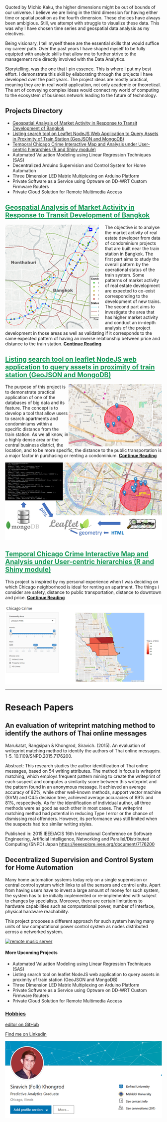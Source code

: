 

Quoted by Michio Kaku, the higher dimensions might be out of bounds of our universe. I believe we are living in the third dimension for having either time or spatial position as the fourth dimension. These choices have always been ambigious. Still, we attempt with struggle to visualize these data. This was why I have chosen time series and geospatial data analysis as my electives.

Being visionary, I tell myself these are the essential skills that would suffice my career path. Over the past years I have shaped myself to be fully equipted with analytic skills that allow me to further strive to the management role directly involved with the Data Analytics.

Storytelling, was the one that I pin essence. This is where I put my best effort. I demonstrate this skill by ellaborating through the projects I have developed over the past years. The project ideas are mostly practical, meaning they are in real world application, not only academic or theoretical. The art of conveying complex ideas would connect my world of computing to the ecosystem of business network leading to the future of technology.

## Projects Directory
* <a href='./geospatial-analysis.html'>Geospatial Analysis of Market Activity in Response to Transit Development of Bangkok</a>
* <a href="#listing-search-tool-on-leaflet-nodejs-web-application-to-query-assets-in-proximity-of-train-station-geojson-and-mongodb">Listing search tool on Leaflet NodeJS Web Application to Query Assets in Proximity of Train Station (GeoJSON and MongoDB)</a>
* <a href="#temporal-chicago-crime-interactive-map-and-analysis-under-user-centric-hierarchies-r-and-shiny-module">Temporal Chicago Crime Interactive Map and Analysis under User-centric hierarchies (R and Shiny module)</a>
* Automated Valuation Modeling using Linear Regression Techniques (SAS)
* Decentralized Arduino Supervision and Control System for Home Automation
* Three Dimension LED Matrix Multiplexing on Arduino Platform
* Private Software as a Service using Optware on DD-WRT Custom Firmware Routers
* Private Cloud Solution for Remote Multimedia Access

## <a style="color:#159957;" href='./geospatial-analysis.html'>Geospatial Analysis of Market Activity in Response to Transit Development of Bangkok</a>

<img align="left" style="padding-right: 20px;" src="geospatial-analysis-of-market-activity-in-response-to-transit-development-of-bangkok/bangkok-condo-development-clusters.png"/>

The objective is to analyse the market activity of real estate developer from data of condominium projects that are built near the train station in Bangkok. The first part aims to study the overall pattern by the operational status of the train system. Some patterns of market activity of real estate development are expected to co-exist corresponding to the development of new trains. The second part aims to investigate the area that has higher market activity and conduct an in-depth analysis of the project development in those areas as well as validating if it corresponds to the same expected pattern of having an inverse relationship between price and distance to the train station. <a href='./geospatial-analysis.html'>**Continue Reading**</a>

## <a style="color:#159957;" href='./listing-search-tool-map.html'>Listing search tool on leaflet NodeJS web application to query assets in proximity of train station (GeoJSON and MongoDB)</a>
<img align="right" style="width:300px;" src="listing-search-tool-on-leaflet-nodejs-web-application-to-query-assets-in-proximity-of-train-station-geojson-and-mongodb/user-interface.png"/>

The purpose of this project is to demonstrate practical application of one of the databases of big data and its feature. The concept is to develop a tool that allow users to search apartments and condominiums within a specific distance from the train station. As we all know, in a highly dense area or the central business district, the location, and to be more specific, the distance to the public transportation is a major factor in purchasing  or renting a condominium. <a href="listing-search-tool-map.html">**Continue Reading**</a>

<img src="listing-search-tool-on-leaflet-nodejs-web-application-to-query-assets-in-proximity-of-train-station-geojson-and-mongodb/nodejs-leaflet-mongo-arch.png"/>

## <a style="color:#159957;" href="temporal-interactive-chicago-crime-map.html">Temporal Chicago Crime Interactive Map and Analysis under User-centric hierarchies (R and Shiny module)</a>

This project is inspired by my personal experience when I was deciding on which Chicago neighborhood is ideal for renting an apartment. The things i consider are safety, distance to public transportation, distance to downtown and price.
<a href="temporal-interactive-chicago-crime-map.html">**Continue Reading**</a>
<p><img src="temporal-interactive-chicago-crime-map/chicago-crime-map-lincoln-park.png"/></p>

______________________________________

# Reseach Papers
## An evaluation of writeprint matching method to identify the authors of Thai online messages
Marukatat, Rangsipan & Khongrod, Siravich. (2015). An evaluation of writeprint matching method to identify the authors of Thai online messages. 1-5. 10.1109/SNPD.2015.7176200. 

Abstract:
This research studies the author identification of Thai online messages, based on 54 writing attributes. The method in focus is writeprint matching, which employs frequent pattern mining to create the writeprint of each suspect and computes a similarity score between this writeprint and the pattern found in an anonymous message. It achieved an average accuracy of 82%, while other well-known methods, support vector machine (SVM) and C4.5 decision tree, achieved average accuracies of 89% and 81%, respectively. As for the identification of individual author, all three methods were as good as each other in most cases. The writeprint matching method had potential in reducing Type I error or the chance of dismissing real offenders. However, its performance was still limited when the suspects had too similar writing styles.

Published in: 2015 IEEE/ACIS 16th International Conference on Software Engineering, Artificial Intelligence, Networking and Parallel/Distributed Computing (SNPD) Japan
https://ieeexplore.ieee.org/document/7176200


## Decentralized Supervision and Control System for Home Automation

Many home automation systems today rely on a single supervision or central control system which links to all the sensors and control units. Apart from having users have to invest a large amount of money for such system, the system has to be initially implemented or re-implemented with subject to changes by specialists. Moreover, there are certain limitations to hardware capabilities such as computational power, number of interface, physical hardware reachability.

This project proposes a different approach for such system having many units of low computational power control system as nodes distributed across a networked system.

[![remote music server](https://i.ytimg.com/vi/kk5RwZoNmUo/hqdefault.jpg)](https://youtu.be/kk5RwZoNmUo "remote music server")

#### More Upcoming Projects
* Automated Valuation Modeling using Linear Regression Techniques (SAS)
* Listing search tool on leaflet NodeJS web application to query assets in proximity of train station (GeoJSON and MongoDB)
* Three Dimension LED Matrix Multiplexing on Arduino Platform
* Private Software as a Service using Optware on DD-WRT Custom Firmware Routers
* Private Cloud Solution for Remote Multimedia Access

### [Hobbies](hobbies.html)

[editor on GitHub](https://github.com/siravich-khongrod/siravich-khongrod.github.io/edit/master/README.md) 

[Find me on LinkedIn](https://www.linkedin.com/in/siravich-folk-khongrod/)
<p align="center">
<img src="linkedin.png"/>
</p>
